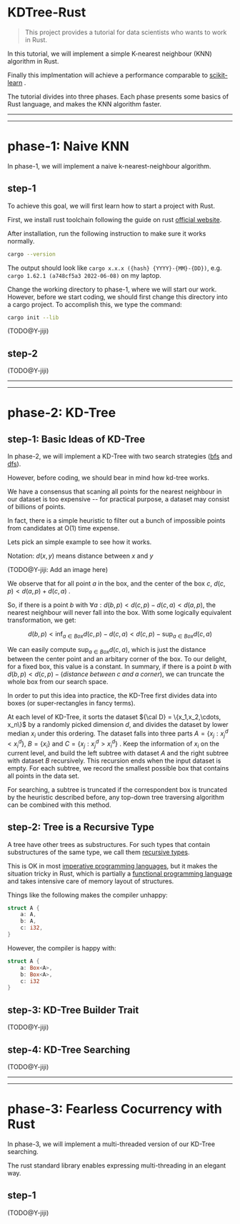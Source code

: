 # KDTree-Rust

> This project provides a tutorial for data scientists who wants to work in Rust. 

In this tutorial, we will implement a simple K-nearest neighbour (KNN) algorithm in Rust. 

Finally this implmentation will achieve a performance comparable to [scikit-learn](https://scikit-learn.org/stable/modules/neighbors.html) . 

The tutorial divides into three phases. Each phase presents some basics of Rust language, and makes the KNN algorithm faster. 

***
***

# phase-1: Naive KNN

In phase-1, we will implement a naive k-nearest-neighbour algorithm. 

## step-1

To achieve this goal, we will first learn how to start a project with Rust. 

First, we install rust toolchain following the guide on rust [official website](https://www.rust-lang.org/tools/install). 

After installation, run the following instruction to make sure it works normally. 

```bash
cargo --version
```

The output should look like `cargo x.x.x ({hash} {YYYY}-{MM}-{DD})`, e.g. `cargo 1.62.1 (a748cf5a3 2022-06-08)` on my laptop. 

Change the working directory to phase-1, where we will start our work. However, before we start coding, we should first change this directory into a cargo project. To accomplish this, we type the command: 

```bash
cargo init --lib
```

(TODO@Y-jiji)

## step-2

(TODO@Y-jiji)

***
***

# phase-2: KD-Tree

## step-1: Basic Ideas of KD-Tree

In phase-2, we will implement a KD-Tree with two search strategies ([bfs](https://en.wikipedia.org/wiki/Breadth-first_search) and [dfs](https://en.wikipedia.org/wiki/Depth-first_search)). 

However, before coding, we should bear in mind how kd-tree works. 

We have a consensus that scaning all points for the nearest neighbour in our dataset is too expensive -- for practical purpose, a dataset may consist of billions of points. 

In fact, there is a simple heuristic to filter out a bunch of impossible points from candidates at O(1) time expense. 

Lets pick an simple example to see how it works. 

Notation: $d(x, y)$ means distance between $x$ and $y$

(TODO@Y-jiji: Add an image here)

We observe that for all point $a$ in the box, and the center of the box $c$, $d(c, p) < d(a, p) + d(c, a)$ . 

So, if there is a point $b$ with $\forall a: d(b, p) < d(c, p) - d(c, a) < d(a, p)$, the nearest neighbour will never fall into the box. With some logically equivalent transformation, we get: 

$$
d(b, p) < \inf_{a\in Box} d(c, p) - d(c, a) < d(c, p) - \sup_{a \in Box} d(c, a)
$$

We can easily compute $\sup_{a\in Box} d(c, a)$, which is just the distance between the center point and an arbitary corner of the box. To our delight, for a fixed box, this value is a constant. In summary, if there is a point $b$ with $d(b, p) < d(c, p) - (distance\;between\;c\;and\;a\;corner)$, we can truncate the whole box from our search space. 

In order to put this idea into practice, the KD-Tree first divides data into boxes (or super-rectangles in fancy terms). 

At each level of KD-Tree, it sorts the dataset ${\cal D} = \{x_1,x_2,\cdots, x_n\}$ by a randomly picked dimension $d$, and divides the dataset by lower median $x_i$ under this ordering. The dataset falls into three parts $A = \{x_j: x_j^d < x_i^d\}$, $B = \{x_i\}$ and $C = \{x_j: x_j^d > x_i^d\}$ . Keep the information of $x_i$ on the current level, and build the left subtree with dataset $A$ and the right subtree with dataset $B$ recursively. This recursion ends when the input dataset is empty. For each subtree, we record the smallest possible box that contains all points in the data set. 

For searching, a subtree is truncated if the correspondent box is truncated by the heuristic described before, any top-down tree traversing algorithm can be combined with this method. 

## step-2: Tree is a Recursive Type

A tree have other trees as substructures. For such types that contain substructures of the same type, we call them [recursive types](https://en.wikipedia.org/wiki/Recursive_data_type). 

This is OK in most [imperative programming languages](https://en.wikipedia.org/wiki/Imperative_programming), but it makes the situation tricky in Rust, which is partially a [functional programming language](https://en.wikipedia.org/wiki/Functional_programming) and takes intensive care of memory layout of structures. 

Things like the following makes the compiler unhappy: 

```rust
struct A {
    a: A,
    b: A,
    c: i32,
}
```

However, the compiler is happy with: 

```rust
struct A {
    a: Box<A>,
    b: Box<A>,
    c: i32
}
```

## step-3: KD-Tree Builder Trait

(TODO@Y-jiji)

## step-4: KD-Tree Searching

(TODO@Y-jiji)

***
***

# phase-3: Fearless Cocurrency with Rust

In phase-3, we will implement a multi-threaded version of our KD-Tree searching. 

The rust standard library enables expressing multi-threading in an elegant way. 

## step-1

(TODO@Y-jiji)

